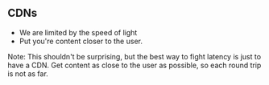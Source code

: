 <h2>CDN<span style="text-transform: none;">s</span></h2>

* We are limited by the speed of light <!-- .element: class="fragment" -->
* Put you're content closer to the user. <!-- .element: class="fragment" -->

Note:
This shouldn't be surprising, but the best way to fight latency is just to have a CDN. Get content as close to the user as possible, so each round trip is not as far.
